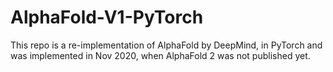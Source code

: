 # AlphaFold-V1-PyTorch
This repo is a re-implementation of AlphaFold by DeepMind, in PyTorch and was implemented in Nov 2020, when AlphaFold 2 was not published yet.
